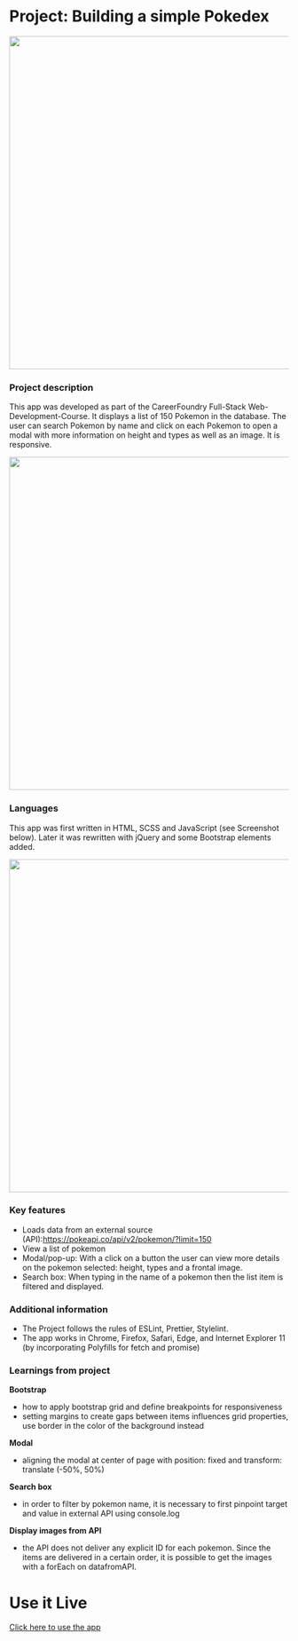 # Project: Building a simple Pokedex
<img src="https://user-images.githubusercontent.com/99111208/159686419-2254c8da-48d9-4d5b-97a9-82b455de1995.gif" width="600">


### Project description
This app was developed as part of the CareerFoundry Full-Stack Web-Development-Course.
It displays a list of 150 Pokemon in the database. The user can search Pokemon by name and click on each Pokemon to open a modal with more information on height and types as well as an image. It is responsive.

<img src="https://user-images.githubusercontent.com/99111208/159686389-aea96071-2a7c-42c0-823c-7ecb15a68ce2.gif" width="600">

### Languages
This app was first written in HTML, SCSS and JavaScript (see Screenshot below). Later it was rewritten with jQuery and some Bootstrap elements added.

<img src="https://user-images.githubusercontent.com/99111208/159683538-7990d6bc-4087-40a4-adc8-de578ed8366d.png" width="600">

### Key features 
* Loads data from an external source (API):https://pokeapi.co/api/v2/pokemon/?limit=150
* View a list of pokemon
* Modal/pop-up: With a click on a button the user can view more details on the pokemon selected: height, types and a frontal image.
* Search box: When typing in the name of a pokemon then the list item is filtered and displayed.

### Additional information
* The Project follows the rules of ESLint, Prettier, Stylelint.
* The app works in Chrome, Firefox, Safari, Edge, and Internet Explorer 11 (by incorporating Polyfills for fetch and promise)

### Learnings from project
**Bootstrap** 
* how to apply bootstrap grid and define breakpoints for responsiveness
* setting margins to create gaps between items influences grid properties, use border in the color of the background instead

**Modal**
* aligning the modal at center of page with position: fixed and transform: translate (-50%, 50%)

**Search box**
* in order to filter by pokemon name, it is necessary to first pinpoint target and value in external API using console.log

**Display images from API**
* the API does not deliver any explicit ID for each pokemon. Since the items are delivered in a certain order, it is possible to get the images with a forEach on datafromAPI. 

# Use it Live

[Click here to use the app](https://lisapmunich.github.io/Simple-Pokemon-JS-App/)
